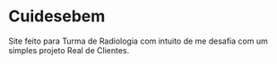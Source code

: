 # Cuidesebem
Site feito para Turma de Radiologia com intuito de me desafia com um simples projeto Real de Clientes.
